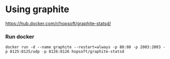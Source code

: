 
# Using graphite

https://hub.docker.com/r/hopsoft/graphite-statsd/


### Run docker

````
docker run -d --name graphite --restart=always -p 80:80 -p 2003:2003 -p 8125:8125/udp -p 8126:8126 hopsoft/graphite-statsd
````